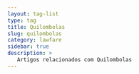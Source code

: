 ```yaml
---
layout: tag-list
type: tag
title: Quilombolas
slug: quilombolas
category: lawfare
sidebar: true
description: >
   Artigos relacionados com Quilombolas
---
```


